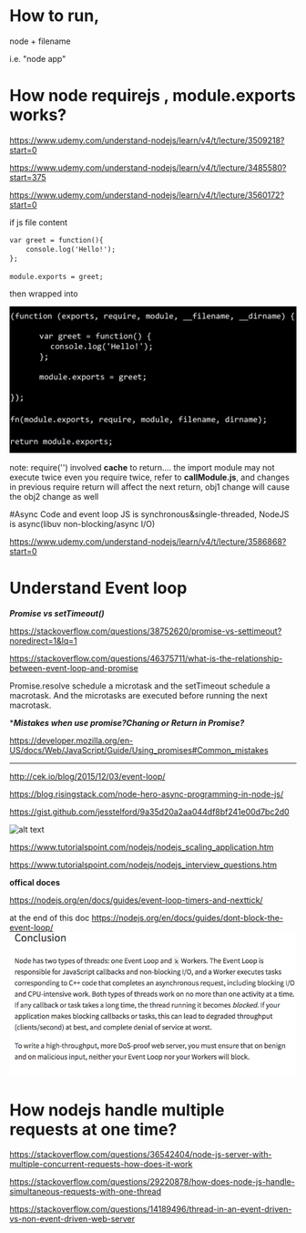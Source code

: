 # How to run,
node + filename

i.e. "node app"

# How node requirejs , module.exports works?
https://www.udemy.com/understand-nodejs/learn/v4/t/lecture/3509218?start=0

https://www.udemy.com/understand-nodejs/learn/v4/t/lecture/3485580?start=375

https://www.udemy.com/understand-nodejs/learn/v4/t/lecture/3560172?start=0

if js file content
  
    var greet = function(){
        console.log('Hello!');
    };
    
    module.exports = greet;

then wrapped into

![alt text](https://raw.githubusercontent.com/PeaceUCR/NodeJSPractice/master/wrap.png)

note: require('') involved **cache** to return.... the import module may not execute twice even you require twice, refer to **callModule.js**, and changes in previous require return will affect the next return, obj1 change will cause the obj2 change as well

#Async Code and event loop
JS is synchronous&single-threaded, NodeJS is async(libuv non-blocking/async I/O)

https://www.udemy.com/understand-nodejs/learn/v4/t/lecture/3586868?start=0

# Understand Event loop

***Promise vs setTimeout()***

https://stackoverflow.com/questions/38752620/promise-vs-settimeout?noredirect=1&lq=1

https://stackoverflow.com/questions/46375711/what-is-the-relationship-between-event-loop-and-promise

Promise.resolve schedule a microtask and the setTimeout schedule a macrotask. And the microtasks are executed before running the next macrotask.

****Mistakes when use promise?Chaning or Return in Promise?***

https://developer.mozilla.org/en-US/docs/Web/JavaScript/Guide/Using_promises#Common_mistakes

-------------------------------------------------------------------------------------------

http://cek.io/blog/2015/12/03/event-loop/

https://blog.risingstack.com/node-hero-async-programming-in-node-js/

https://gist.github.com/jesstelford/9a35d20a2aa044df8bf241e00d7bc2d0


![alt text](http://cek.io/images/event-loop/loupe.gif)


https://www.tutorialspoint.com/nodejs/nodejs_scaling_application.htm

https://www.tutorialspoint.com/nodejs/nodejs_interview_questions.htm

**offical doces**

https://nodejs.org/en/docs/guides/event-loop-timers-and-nexttick/

at the end of this doc
https://nodejs.org/en/docs/guides/dont-block-the-event-loop/
![alt text](https://github.com/PeaceUCR/NodeJSPractice/blob/master/threads.png?raw=true)

# How nodejs handle multiple requests at one time?

https://stackoverflow.com/questions/36542404/node-js-server-with-multiple-concurrent-requests-how-does-it-work

https://stackoverflow.com/questions/29220878/how-does-node-js-handle-simultaneous-requests-with-one-thread

https://stackoverflow.com/questions/14189496/thread-in-an-event-driven-vs-non-event-driven-web-server





